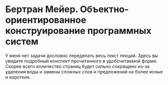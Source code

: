 # Бертран Мейер. Объектно-ориентированное конструирование программных систем
У меня нет задачи дословно переделать весь текст лекций. Здесь вы увидите подробный конспект прочитанного в удобочитаемой форме. Скорее всего количество страниц будет сильно сокращено из-за удаления воды и замены сложных слов и предложений на более ясные и короткие.
